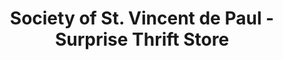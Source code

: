 ---
title: "Society of St. Vincent de Paul - Surprise Thrift Store"
url: /surprise/society-of-st-vincent-de-paul-surprise-thrift-store/
shop: charity
---